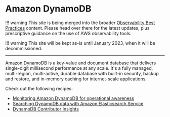 # Amazon DynamoDB

!!! warning
    This site is being merged into the broader [Observability Best Practices](https://aws-observability.github.io/observability-best-practices/recipes/) content. Please head over there for the latest updates, plus prescriptive guidance on the use of AWS observability tools.

!!! warning
    This site will be kept as-is until January 2023, when it will be decommissioned.

***

[Amazon DynamoDB][ddb-main] is a key-value and document database that delivers 
single-digit millisecond performance at any scale. It's a fully managed,
multi-region, multi-active, durable database with built-in security, backup and 
restore, and in-memory caching for internet-scale applications. 

Check out the following recipes:

- [Monitoring Amazon DynamoDB for operational awareness][ddb-opawa]
- [Searching DynamoDB data with Amazon Elasticsearch Service][ddb-aes-ws]
- [DynamoDB Contributor Insights][cwci-oow]

[ddb-main]: https://aws.amazon.com/dynamodb/
[ddb-opawa]: https://aws.amazon.com/blogs/database/monitoring-amazon-dynamodb-for-operational-awareness/
[ddb-aes-ws]: https://search-ddb.aesworkshops.com/
[cwci-oow]: https://observability.workshop.aws/en/contributorinsights/explore
